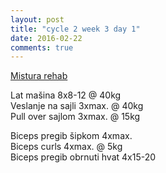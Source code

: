 ```yaml
---
layout: post
title: "cycle 2 week 3 day 1"
date: 2016-02-22
comments: true
---
```


[Mistura rehab](/snagata/log/2015/07/20/mistura-rehab/)

Lat mašina 8x8-12 @ 40kg  
Veslanje na sajli 3xmax. @ 40kg  
Pull over sajlom 3xmax. @ 15kg  

Biceps pregib šipkom 4xmax.  
Biceps curls 4xmax. @ 5kg  
Biceps pregib obrnuti hvat 4x15-20  

